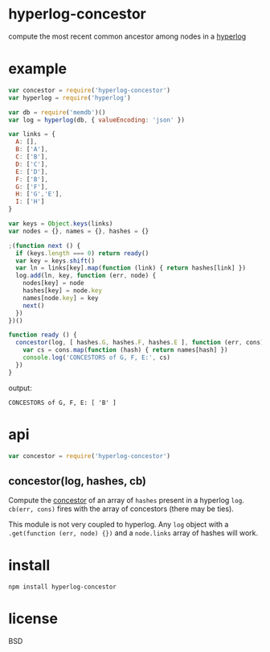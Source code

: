 # hyperlog-concestor

compute the most recent common ancestor among nodes in a
[hyperlog](https://npmjs.com/package/hyperlog)

# example

``` js
var concestor = require('hyperlog-concestor')
var hyperlog = require('hyperlog')

var db = require('memdb')()
var log = hyperlog(db, { valueEncoding: 'json' })

var links = {
  A: [],
  B: ['A'],
  C: ['B'],
  D: ['C'],
  E: ['D'],
  F: ['B'],
  G: ['F'],
  H: ['G','E'],
  I: ['H']
}

var keys = Object.keys(links)
var nodes = {}, names = {}, hashes = {}

;(function next () {
  if (keys.length === 0) return ready()
  var key = keys.shift()
  var ln = links[key].map(function (link) { return hashes[link] })
  log.add(ln, key, function (err, node) {
    nodes[key] = node
    hashes[key] = node.key
    names[node.key] = key
    next()
  })
})()

function ready () {
  concestor(log, [ hashes.G, hashes.F, hashes.E ], function (err, cons) {
    var cs = cons.map(function (hash) { return names[hash] })
    console.log('CONCESTORS of G, F, E:', cs)
  })
}
```

output:

```
CONCESTORS of G, F, E: [ 'B' ]
```

# api

``` js
var concestor = require('hyperlog-concestor')
```

## concestor(log, hashes, cb)

Compute the [concestor](https://en.wikipedia.org/wiki/Most_recent_common_ancestor)
of an array of `hashes` present in a hyperlog `log`. `cb(err, cons)` fires with
the array of concestors (there may be ties).

This module is not very coupled to hyperlog. Any `log` object with a
`.get(function (err, node) {})` and a `node.links` array of hashes will work.

# install

```
npm install hyperlog-concestor
```

# license

BSD
